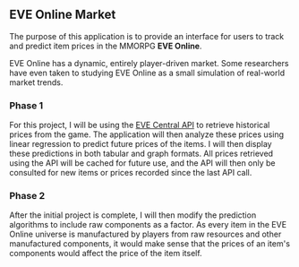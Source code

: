 ## EVE Online Market

The purpose of this application is to provide an interface for users to track and predict item prices in the MMORPG **EVE Online**.

EVE Online has a dynamic, entirely player-driven market.  Some researchers have even taken to studying EVE Online as a small simulation of real-world market trends.

### Phase 1
For this project, I will be using the [EVE Central API](http://dev.eve-central.com/evec-api/start) to retrieve historical prices from the game.  The application will then analyze these prices using linear regression to predict future prices of the items.  I will then display these predictions in both tabular and graph formats.  All prices retrieved using the API will be cached for future use, and the API will then only be consulted for new items or prices recorded since the last API call.

### Phase 2
After the initial project is complete, I will then modify the prediction algorithms to include raw components as a factor.  As every item in the EVE Online universe is manufactured by players from raw resources and other manufactured components, it would make sense that the prices of an item's components would affect the price of the item itself.
